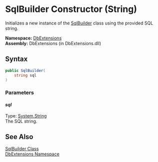 SqlBuilder Constructor (String)
===============================
Initializes a new instance of the [SqlBuilder][1] class using the provided SQL string.

**Namespace:** [DbExtensions][2]  
**Assembly:** DbExtensions (in DbExtensions.dll)

Syntax
------

```csharp
public SqlBuilder(
	string sql
)
```

### Parameters

#### *sql*
Type: [System.String][3]  
The SQL string.


See Also
--------
[SqlBuilder Class][1]  
[DbExtensions Namespace][2]  

[1]: README.md
[2]: ../README.md
[3]: http://msdn.microsoft.com/en-us/library/s1wwdcbf